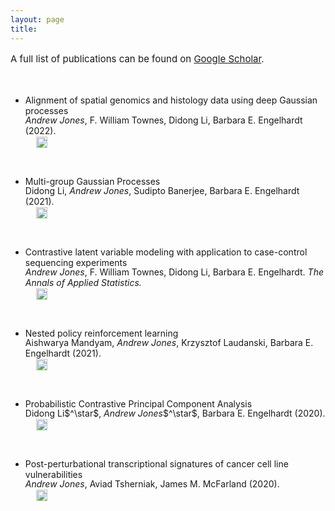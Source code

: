```yaml
---
layout: page
title: 
---
```

<p style="font-size:15px;">A full list of publications can be found on <a href="https://scholar.google.com/citations?user=cdPiMskAAAAJ&hl=en">Google Scholar</a>.</p>
<ul class="posts">
    <li itemscope>
      <div style="margin-top:10%;">
        <a href="https://www.biorxiv.org/content/10.1101/2022.01.10.475692v1" style="text-decoration:none;">Alignment of spatial genomics and histology data using deep Gaussian processes</a>
        <p style="margin-top:-2px;"><span class="post-date"><i>Andrew Jones</i>, F. William Townes, Didong Li, Barbara E. Engelhardt (2022).</span></p>
        <p style="margin-top:-16px; margin-left:17px;"><a href="https://www.biorxiv.org/content/10.1101/2022.01.10.475692v1" target="_blank"><img src="https://www.biorxiv.org/sites/default/files/images/favicon.ico" width="18" style="position:relative; top:3px;"></a>
        <a href="/files/gpsa.pdf" target="_blank"><i class="fa fa-file"  style="margin-left: 9px"></i></a>
        <a href="https://github.com/andrewcharlesjones/spatial-alignment" target="_blank"><i class="fa fa-github"  style="margin-left: 4px"></i></a></p>
      </div>
    </li>
    <li itemscope>
      <div style="margin-top:10%;">
        <a href="https://arxiv.org/abs/2110.08411" style="text-decoration:none;">Multi-group Gaussian Processes</a>
        <p style="margin-top:-2px;"><span class="post-date">Didong Li, <i>Andrew Jones</i>, Sudipto Banerjee, Barbara E. Engelhardt (2021).</span></p>
        <p style="margin-top:-16px; margin-left:17px;"><a href="https://arxiv.org/abs/2110.08411" target="_blank"><img src="https://static.arxiv.org/static/browse/0.3.2.6/images/icons/favicon.ico" width="18" style="position:relative; top:3px;"></a>
        <a href="/files/mggp.pdf" target="_blank"><i class="fa fa-file"  style="margin-left: 9px"></i></a>
        <a href="https://github.com/andrewcharlesjones/multi-group-GP" target="_blank"><i class="fa fa-github"  style="margin-left: 4px"></i></a></p>
      </div>
    </li>
    <li itemscope>
      <div style="margin-top:10%;">
        <a href="https://arxiv.org/abs/2102.06731" style="text-decoration:none;">Contrastive latent variable modeling with application to case-control sequencing experiments</a>
        <p style="margin-top:-2px;"><span class="post-date"><i>Andrew Jones</i>, F. William Townes, Didong Li, Barbara E. Engelhardt. <i>The Annals of Applied Statistics.</i></span></p>
        <p style="margin-top:-16px; margin-left:17px;"><a href="https://arxiv.org/abs/2102.06731" target="_blank"><img src="https://static.arxiv.org/static/browse/0.3.2.6/images/icons/favicon.ico" width="18" style="position:relative; top:3px;"></a>
        <a href="/files/cplvm.pdf" target="_blank"><i class="fa fa-file"  style="margin-left: 9px"></i></a>
        <a href="https://github.com/andrewcharlesjones/cplvm" target="_blank"><i class="fa fa-github"  style="margin-left: 4px"></i></a></p>
      </div>
    </li>
    <li itemscope>
      <div style="margin-top:10%;">
        <a href="https://arxiv.org/abs/2102.06731" style="text-decoration:none;">Nested policy reinforcement learning</a>
        <p style="margin-top:-2px;"><span class="post-date">Aishwarya Mandyam, <i>Andrew Jones</i>, Krzysztof Laudanski, Barbara E. Engelhardt (2021).</span></p>
        <p style="margin-top:-16px; margin-left:17px;"><a href="https://arxiv.org/abs/2110.02879" target="_blank"><img src="https://static.arxiv.org/static/browse/0.3.2.6/images/icons/favicon.ico" width="18" style="position:relative; top:3px;"></a>
        <a href="/files/nfqi.pdf" target="_blank"><i class="fa fa-file"  style="margin-left: 9px"></i></a>
        <a href="https://github.com/bee-hive/nested-policy-rl" target="_blank"><i class="fa fa-github"  style="margin-left: 4px"></i></a></p>
      </div>
    </li>
    <li itemscope>
      <div style="margin-top:10%;">
        <a href="https://arxiv.org/abs/2012.07977" style="text-decoration:none;">Probabilistic Contrastive Principal Component Analysis</a>
        <p style="margin-top:-2px;"><span class="post-date">Didong Li$^\star$, <i>Andrew Jones</i>$^\star$, Barbara E. Engelhardt (2020).</span></p>
        <p style="margin-top:-16px; margin-left:17px;"><a href="https://arxiv.org/abs/2012.07977" target="_blank"><img src="https://static.arxiv.org/static/browse/0.3.2.6/images/icons/favicon.ico" width="18" style="position:relative; top:3px;"></a>
        <a href="/files/pcpca.pdf" target="_blank"><i class="fa fa-file"  style="margin-left: 9px"></i></a>
        <a href="https://github.com/andrewcharlesjones/pcpca" target="_blank"><i class="fa fa-github"  style="margin-left: 4px"></i></a></p>
      </div>
    </li>
    <li itemscope>
      <div style="margin-top:10%;">
        <a href="https://www.biorxiv.org/content/10.1101/2020.03.04.976217v1.abstract" style="text-decoration:none;">Post-perturbational transcriptional signatures of cancer cell line vulnerabilities</a>
        <p style="margin-top:-2px;"><span class="post-date"><i>Andrew Jones</i>, Aviad Tsherniak, James M. McFarland (2020).</span></p>
        <p style="margin-top:-16px; margin-left:17px;"><a href="https://www.biorxiv.org/content/10.1101/2020.03.04.976217v1.abstract" target="_blank"><img src="https://www.biorxiv.org/sites/default/files/images/favicon.ico" width="18" style="position:relative; top:3px;"></a>
        <a href="/files/l1000.pdf" target="_blank"><i class="fa fa-file"  style="margin-left: 9px"></i></a>
        <a href="https://github.com/andrewcharlesjones/l1000_analysis" target="_blank"><i class="fa fa-github"  style="margin-left: 4px"></i></a></p>
      </div>
    </li>
</ul>
